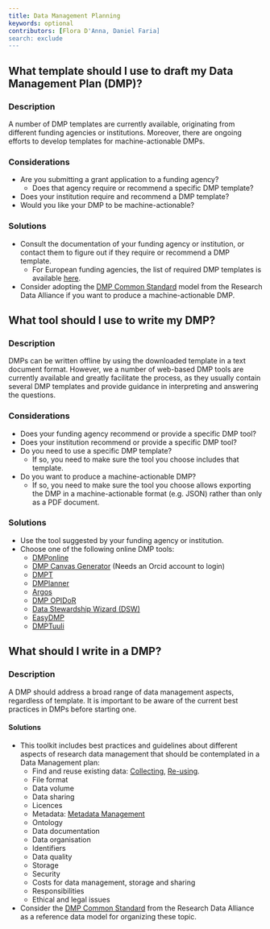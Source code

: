 ```yaml
---
title: Data Management Planning
keywords: optional
contributors: [Flora D'Anna, Daniel Faria]
search: exclude
---
```



## What template should I use to draft my Data Management Plan (DMP)?
 
### Description

A number of DMP templates are currently available, originating from different funding agencies or institutions.
Moreover, there are ongoing efforts to develop templates for machine-actionable DMPs.

### Considerations

* Are you submitting a grant application to a funding agency?
  * Does that agency require or recommend a specific DMP template?
* Does your institution require and recommend a DMP template?
* Would you like your DMP to be machine-actionable? 

### Solutions
* Consult the documentation of your funding agency or institution, or contact them to figure out if they require or recommend a DMP template.
  *  For European funding agencies, the list of required DMP templates is available [here](http://ec.europa.eu/research/participants/data/ref/h2020/gm/reporting/h2020-erc-tpl-oa-data-mgt-plan_en.odt).
* Consider adopting the [DMP Common Standard](https://www.rd-alliance.org/group/dmp-common-standards-wg/outcomes/rda-dmp-common-standard-machine-actionable-data-management) model from the Research Data Alliance if you want to produce a machine-actionable DMP.


## What tool should I use to write my DMP?
 
### Description
DMPs can be written offline by using the downloaded template in a text document format.
However, we a number of web-based DMP tools are currently available and greatly facilitate the process, as they usually contain several DMP templates and provide guidance in interpreting and answering the questions.

### Considerations

* Does your funding agency recommend or provide a specific DMP tool?
* Does your institution recommend or provide a specific DMP tool?
* Do you need to use a specific DMP template?
  * If so, you need to make sure the tool you choose includes that template.
* Do you want to produce a machine-actionable DMP?
  * If so, you need to make sure the tool you choose allows exporting the DMP in a machine-actionable format (e.g. JSON) rather than only as a PDF document.

### Solutions
* Use the tool suggested by your funding agency or institution.
* Choose one of the following online DMP tools:
  * [DMPonline](https://dmponline.dcc.ac.uk)
  * [DMP Canvas Generator](https://dmp.vital-it.ch/) (Needs an Orcid account to login)
  * [DMPT](https://dmptool.org)
  * [DMPlanner](https://dmplanner.athenarc.gr)
  * [Argos](https://argos.openaire.eu/splash/)
  * [DMP OPIDoR](https://dmp.opidor.fr)
  * [Data Stewardship Wizard (DSW)](https://demo.ds-wizard.org/dashboard) 
  * [EasyDMP](https://easydmp.no/login/)
  * [DMPTuuli](https://www.dmptuuli.fi)


## What should I write in a DMP?

### Description
A DMP should address a broad range of data management aspects, regardless of template. It is important to be aware of the current best practices in DMPs before starting one.

#### Solutions
* This toolkit includes best practices and guidelines about different aspects of research data management that should be contemplated in a Data Management plan:
  * Find and reuse existing data: [Collecting](collecting), [Re-using](re-using).
  * File format
  * Data volume
  * Data sharing
  * Licences
  * Metadata: [Metadata Management](metadata_management)
  * Ontology
  * Data documentation
  * Data organisation
  * Identifiers
  * Data quality
  * Storage
  * Security
  * Costs for data management, storage and sharing
  * Responsibilities
  * Ethical and legal issues
* Consider the [DMP Common Standard](https://www.rd-alliance.org/group/dmp-common-standards-wg/outcomes/rda-dmp-common-standard-machine-actionable-data-management) from the Research Data Alliance as a reference data model for organizing these topic.


